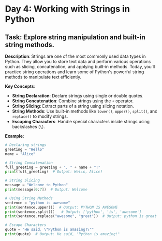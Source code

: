 # Day 4: Working with Strings in Python

## **Task**: Explore string manipulation and built-in string methods.

**Description**:
Strings are one of the most commonly used data types in Python. They allow you to store text data and perform various operations such as slicing, concatenation, and applying built-in methods. Today, you'll practice string operations and learn some of Python's powerful string methods to manipulate text efficiently.

**Key Concepts**:
- **String Declaration**: Declare strings using single or double quotes.
- **String Concatenation**: Combine strings using the `+` operator.
- **String Slicing**: Extract parts of a string using slicing notation.
- **String Methods**: Use built-in methods like `lower()`, `upper()`, `split()`, and `replace()` to modify strings.
- **Escaping Characters**: Handle special characters inside strings using backslashes (`\`).

**Example**:
```python
# Declaring strings
greeting = "Hello"
name = "Alice"

# String Concatenation
full_greeting = greeting + ", " + name + "!"
print(full_greeting)  # Output: Hello, Alice!

# String Slicing
message = "Welcome to Python"
print(message[0:7])  # Output: Welcome

# Using String Methods
sentence = "python is awesome"
print(sentence.upper())  # Output: PYTHON IS AWESOME
print(sentence.split())   # Output: ['python', 'is', 'awesome']
print(sentence.replace("awesome", "great"))  # Output: python is great

# Escape Characters
quote = "He said, \"Python is amazing!\""
print(quote)  # Output: He said, "Python is amazing!"

